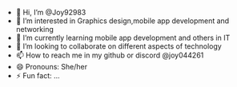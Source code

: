 - 👋 Hi, I’m @Joy92983
- 👀 I’m interested in Graphics design,mobile app development and networking
- 🌱 I’m currently learning mobile app development and others in IT
- 💞️ I’m looking to collaborate on different aspects of technology
- 📫 How to reach me in my github or discord @joy044261 
- 😄 Pronouns: She/her
- ⚡ Fun fact: ...

<!---
Joy92983/Joy92983 is a ✨ special ✨ repository because its `README.md` (this file) appears on your GitHub profile.
You can click the Preview link to take a look at your changes.
--->

